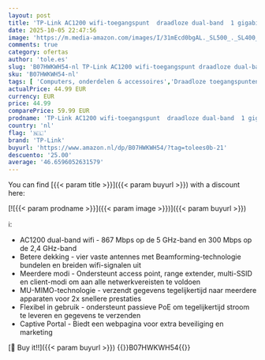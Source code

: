 ```yaml
---
layout: post
title: 'TP-Link AC1200 wifi-toegangspunt  draadloze dual-band  1 gigabit-poort  passieve PoE ondersteund  beamforming  MU-MIMO  TL-WA1201 '
date: 2025-10-05 22:47:56
image: 'https://m.media-amazon.com/images/I/31mEcd0bgAL._SL500_._SL400_.jpg'
comments: true
category: ofertas
author: 'tole.es'
slug: 'B07HWKWH54-nl TP-Link AC1200 wifi-toegangspunt draadloze dual-band 1...'
sku: 'B07HWKWH54-nl'
tags: [ 'Computers, onderdelen & accessoires','Draadloze toegangspunten','Elektronica','Netwerkapparaten','tp-link','🇳🇱', ]
actualPrice: 44.99 EUR
currency: EUR
price: 44.99
comparePrice: 59.99 EUR
prodname: 'TP-Link AC1200 wifi-toegangspunt  draadloze dual-band  1 gigabit-poort  passieve PoE ondersteund  beamforming  MU-MIMO  TL-WA1201 '
country: 'nl'
flag: '🇳🇱'
brand: 'TP-Link'
buyurl: 'https://www.amazon.nl/dp/B07HWKWH54/?tag=tolees0b-21'
descuento: '25.00'
average: '46.6596052631579'
---
```


You can find [{{< param title >}}]({{< param buyurl >}}) with a discount here:

[![{{< param prodname >}}]({{< param image >}})]({{< param buyurl >}})

ℹ️:

- AC1200 dual-band wifi - 867 Mbps op de 5 GHz-band en 300 Mbps op de 2,4 GHz-band
- Betere dekking - vier vaste antennes met Beamforming-technologie bundelen en breiden wifi-signalen uit
- Meerdere modi - Ondersteunt access point, range extender, multi-SSID en client-modi om aan alle netwerkvereisten te voldoen
- MU-MIMO-technologie - verzendt gegevens tegelijkertijd naar meerdere apparaten voor 2x snellere prestaties
- Flexibel in gebruik - ondersteunt passieve PoE om tegelijkertijd stroom te leveren en gegevens te verzenden
- Captive Portal - Biedt een webpagina voor extra beveiliging en marketing

[🛒 Buy it!!]({{< param buyurl >}})
{{<world>}}B07HWKWH54{{</world>}}
